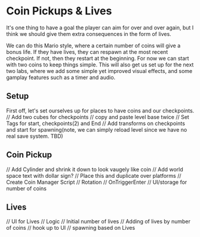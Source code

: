 # Coin Pickups & Lives

It's one thing to have a goal the player can aim for over and over again, but I think we should give them extra consequences in the form of lives.

We can do this Mario style, where a certain number of coins will give a bonus life. If they have lives, they can respawn at the most recent checkpoint. If not, then they restart at the beginning. For now we can start with two coins to keep things simple. This will also get us set up for the next two labs, where we add some simple yet improved visual effects, and some gamplay features such as a timer and audio. 

## Setup
First off, let's set ourselves up for places to have coins and our checkpoints.
// Add two cubes for checkpoints
// copy and paste level base twice
// Set Tags for start, checkpoints(2) and End
  // Add transforms on checkpoints and start for spawning(note, we can simply reload level since we have no real save system. TBD)
  
## Coin Pickup
// Add Cylinder and shrink it down to look vaugely like coin
  // Add world space text with dollar sign?
// Place this and duplicate over platforms
// Create Coin Manager Script
  // Rotation
  // OnTriggerEnter
// UI/storage for number of coins

## Lives
// UI for Lives
// Logic
  // Initial number of lives
  // Adding of lives by number of coins
  // hook up to UI
  // spawning based on Lives
